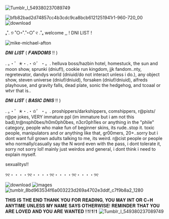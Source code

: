 ![Tumblr_l_549380237089749](https://github.com/user-attachments/assets/88fa97b2-e137-438c-bd1a-0aeb7ca5b381)



![bfb82bad2d74857cc4b3cdc9ca8bcb6121251941r1-960-720_00](https://github.com/user-attachments/assets/421361b9-200d-47b0-a1a5-164bd05657fb)
![download](https://github.com/user-attachments/assets/5b0105db-7e6f-4959-bcdd-a0b45badc34b)

ₓ˚. ୭ ˚○◦˚.˚◦○˚ ୧ .˚ₓ
welcome ,, ! DNI LIST !

![mike-michael-afton](https://github.com/user-attachments/assets/e46c2a76-8b17-453c-9b97-1aaf424a5bcd)

𝑫𝑵𝑰 𝑳𝑰𝑺𝑻 ( 𝑭𝑨𝑵𝑫𝑶𝑴𝑺 !! )

. 。・゜✭・.・✫゜・。. helluva boss/hazbin hotel, homestuck, the sun and moon show, sprunki (dniuf!), cookie run kingdom, jjk fandom..nty, regretevator, dandys world (dniuid/do not interact unless i do.), any object show, steven universe (dniuf/dniuid), forsaken (dniuf/dniuid), alfreds playhouse, and gravity falls, dead plate, sonic the hedgehog, and tcoaal or wtvr that is..

𝑫𝑵𝑰 𝑳𝑰𝑺𝑻 ( 𝑩𝑨𝑺𝑰𝑪 𝑫𝑵𝑰𝑺 !! )

. 。・゜✭・.・✫゜・。. proshippers/darkshippers, comshippers, r@pists/ r@pe jokes, VERY immature ppl (im immature but i am not this bad),tr@nsph0bes/h0m0ph0bes, n3cr0ph1les or anything in the "phile" category, people who make fun of beginner skins, its rude..stop it. toxic people, manipulators and or anything like that, gr00mers, 20+..sorry but i dont want full grown adults talking to me, its weird. r@cist people or people who normally/casually say the N word even with the pass, i dont tolerate it, sorry not sorry lol! mainly just weirdos and general, i dont think i need to explain myself.

sexualitys!!


୨୧・・・・୨୧・・・・୨୧・・・・୨୧・・・・୨୧

![download](https://github.com/user-attachments/assets/849b3128-c426-4e09-b6ba-350d2bfc50d6) ![images](https://github.com/user-attachments/assets/6f071f0f-59f8-4c58-9184-d98cc3fbb1af) ![tumblr_8bd963534f6a003223d269a4702e3ddf_c7f9b8a2_1280](https://github.com/user-attachments/assets/df5fb68c-b3f4-4483-b19a-6fbff1493ae3)


𝐓𝐇𝐈𝐒 𝐈𝐒 𝐓𝐇𝐄 𝐄𝐍𝐃 𝐓𝐇𝐀𝐍𝐊 𝐘𝐎𝐔 𝐅𝐎𝐑 𝐑𝐄𝐀𝐃𝐈𝐍𝐆, 𝐘𝐎𝐔 𝐌𝐀𝐘 𝐈𝐍𝐓 𝐎𝐑 𝐂+𝐇 𝐀𝐍𝐘𝐓𝐈𝐌𝐄 𝐔𝐍𝐋𝐄𝐒𝐒 𝐌𝐘 𝐍𝐀𝐌𝐄 𝐒𝐀𝐘𝐒 𝐎𝐓𝐇𝐄𝐑𝐖𝐈𝐒𝐄! 𝐑𝐄𝐌𝐈𝐍𝐃𝐄𝐑 𝐓𝐇𝐀𝐓 𝐘𝐎𝐔 𝐀𝐑𝐄 𝐋𝐎𝐕𝐄𝐃 𝐀𝐍𝐃 𝐘𝐎𝐔 𝐀𝐑𝐄 𝐖𝐀𝐍𝐓𝐄𝐃 !!𝟏!𝟏!𝟏
![Tumblr_l_549380237089749](https://github.com/user-attachments/assets/88fa97b2-e137-438c-bd1a-0aeb7ca5b381)


